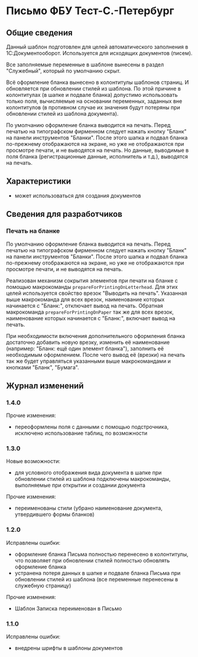 # Письмо ФБУ Тест-С.-Петербург

## Общие сведения

Данный шаблон подготовлен для целей автоматического заполнения в 1С:Документооборот.
Используется для исходящих документов (писем).

Все заполняемые переменные в шаблоне вынесены в раздел "Служебный",
который по умолчанию скрыт.

Всё оформление бланка вынесено в колонтитулы шаблонов страниц.
И обновляется при обновлении стилей из шаблона. По этой причине в колонтитулах
(в шапке и подвале бланка) допустимо использовать только поля,
вычисляемые на основании переменных, заданных вне колонтитулов (в противном случае
их значения будут потеряны при обновлении стилей из шаблона документа).

По умолчанию оформление бланка выводится на печать.
Перед печатью на типографском фирменном следует нажать кнопку "Бланк" на панели
инструментов "Бланки". После этого шапка и подвал бланка по-прежнему отображаются
на экране, но уже не отображаются при просмотре печати, и не выводятся на печать.
Но данные, выводимые в поля бланка (регистрационные данные, исполнитель и т.д.),
выводятся на печать.

## Характеристики

- может использоваться для создания документов

## Сведения для разработчиков

### Печать на бланке

По умолчанию оформление бланка выводится на печать.
Перед печатью на типографском фирменном следует нажать кнопку "Бланк" на панели
инструментов "Бланки". После этого шапка и подвал бланка по-прежнему отображаются
на экране, но уже не отображаются при просмотре печати, и не выводятся на печать.

Реализован механизм сокрытия элементов при печати на бланке с помощью
макрокоманды `prepareForPrintingOnLetterhead`.
Для этих целей используется свойство врезок "Выводить на печать".
Указанная выше макрокоманда для всех врезок, наименование которых начинается с
"Бланк:", отключает вывод на печать.
Обратная макрокоманда `prepareForPrintingOnPaper` так же
для всех врезок, наименование которых начинается с
"Бланк:", включает вывод на печать.

При необходимости включения дополнительного оформления бланка достаточно
добавить новую врезку, изменить её наименование (например: "Бланк: ещё
один элемент бланка"), заполнить её необходимым оформлением.
После чего вывод её (врезки) на печать так же будет управляться указанными
выше макрокомандами и кнопками "Бланк", "Бумага".

## Журнал изменений

### 1.4.0

Прочие изменения:

- переоформлены поля с данными с помощью подстрочника,
  исключено использование таблиц, по возможности

### 1.3.0

Новые возможности:

- для условного отображения вида документа в шапке при обновлении
  стилей из шаблона подключены макрокоманды, выполняемые при открытии и
  создании документа

Прочие изменения:

- переименованы стили (убрано наименование документа, утвердившего формы бланков)

### 1.2.0

Исправлены ошибки:

- оформление бланка Письма полностью перенесено в колонтитулы,
  что позволяет при обновлении стилей полностью обновлять оформление бланка
- устранена потеря данных в шапке и подвале бланка Письма при обновлении
  стилей из шаблона (все переменные перенесены в служебную страницу)

Прочие изменения:

- Шаблон Записка переименован в Письмо

### 1.1.0

Исправлены ошибки:

- внедрены шрифты в шаблоны документов

